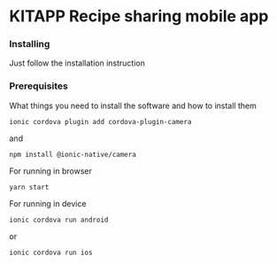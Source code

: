 # KITAPP Recipe sharing mobile app



### Installing

Just follow the installation instruction

### Prerequisites

What things you need to install the software and how to install them

```
ionic cordova plugin add cordova-plugin-camera
```
and
```
npm install @ionic-native/camera
```
For running in browser

```
yarn start 
```

For running in device
```
ionic cordova run android
```
or

```
ionic cordova run ios
```
